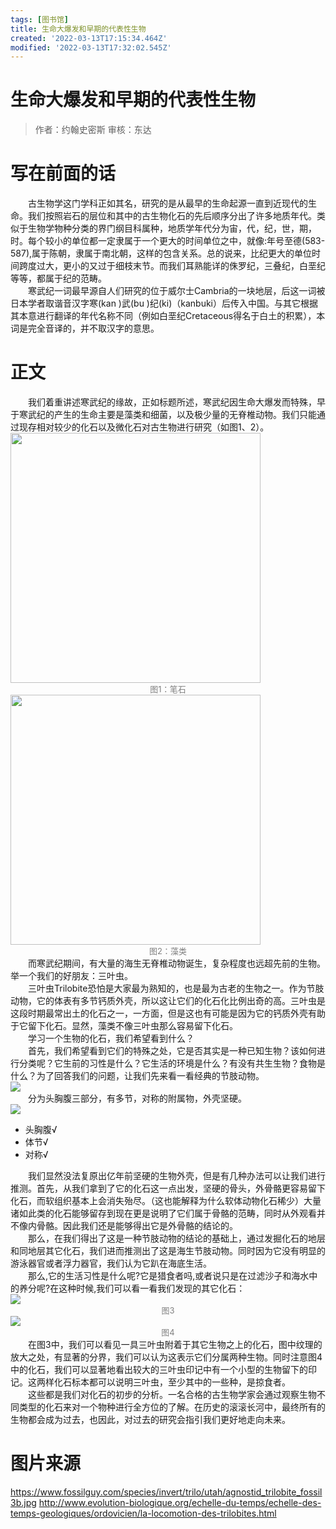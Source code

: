 ```yaml
---
tags: [图书馆]
title: 生命大爆发和早期的代表性生物
created: '2022-03-13T17:15:34.464Z'
modified: '2022-03-13T17:32:02.545Z'
---
```


# 生命大爆发和早期的代表性生物
> 作者：约翰史密斯
审核：东达

# 写在前面的话

<div>&emsp;&emsp;古生物学这门学科正如其名，研究的是从最早的生命起源一直到近现代的生命。我们按照岩石的层位和其中的古生物化石的先后顺序分出了许多地质年代。类似于生物学物种分类的界门纲目科属种，地质学年代分为宙，代，纪，世，期，时。每个较小的单位都一定隶属于一个更大的时间单位之中，就像:年号至德(583-587),属于陈朝，隶属于南北朝，这样的包含关系。总的说来，比纪更大的单位时间跨度过大，更小的又过于细枝末节。而我们耳熟能详的侏罗纪，三叠纪，白垩纪等等，都属于纪的范畴。</div>

<div>&emsp;&emsp;寒武纪一词最早源自人们研究的位于威尔士Cambria的一块地层，后这一词被日本学者取谐音汉字寒(kan )武(bu )纪(ki)（kanbuki）后传入中国。与其它根据其本意进行翻译的年代名称不同（例如白垩纪Cretaceous得名于白土的积累），本词是完全音译的，并不取汉字的意思。</div>

# 正文

<div>&emsp;&emsp;我们着重讲述寒武纪的缘故，正如标题所述，寒武纪因生命大爆发而特殊，早于寒武纪的产生的生命主要是藻类和细菌，以及极少量的无脊椎动物。我们只能通过现存相对较少的化石以及微化石对古生物进行研究（如图1、2）。</div>

<img src="https://s2.loli.net/2022/03/14/RQ8oLTzD4muBla6.jpg" width=400/>
<center><font size=2px color=grey>图1：笔石</font></center>

<img src="https://s2.loli.net/2022/03/14/5UngLWPh3GFxi8R.jpg" width=400/>
<center><font size=2px color=grey>图2：藻类</font></center>

<div>&emsp;&emsp;而寒武纪期间，有大量的海生无脊椎动物诞生，复杂程度也远超先前的生物。举一个我们的好朋友：三叶虫。</div>
<div>&emsp;&emsp;三叶虫Trilobite恐怕是大家最为熟知的，也是最为古老的生物之一。作为节肢动物，它的体表有多节钙质外壳，所以这让它们的化石化比例出奇的高。三叶虫是这段时期最常出土的化石之一，一方面，但是这也有可能是因为它的钙质外壳有助于它留下化石。显然，藻类不像三叶虫那么容易留下化石。</div>

<div>&emsp;&emsp;学习一个生物的化石，我们希望看到什么？</div>
<div>&emsp;&emsp;首先，我们希望看到它们的特殊之处，它是否其实是一种已知生物？该如何进行分类呢？它生前的习性是什么？它生活的环境是什么？有没有共生生物？食物是什么？为了回答我们的问题，让我们先来看一看经典的节肢动物。</div>

<img src="https://s2.loli.net/2022/03/14/cMXoHvQqIbB4Oia.png"/>

<div>&emsp;&emsp;分为头胸腹三部分，有多节，对称的附属物，外壳坚硬。</div>

<img src="https://s2.loli.net/2022/03/14/K3pu58FmW7wyhbc.png"/>

- 头胸腹√
- 体节√
- 对称√

<div>&emsp;&emsp;我们显然没法复原出亿年前坚硬的生物外壳，但是有几种办法可以让我们进行推测。首先，从我们拿到了它的化石这一点出发，坚硬的骨头，外骨骼更容易留下化石，而软组织基本上会消失殆尽。（这也能解释为什么软体动物化石稀少）大量诸如此类的化石能够留存到现在更是说明了它们属于骨骼的范畴，同时从外观看并不像内骨骼。因此我们还是能够得出它是外骨骼的结论的。</div>

<div>&emsp;&emsp;那么，在我们得出了这是一种节肢动物的结论的基础上，通过发掘化石的地层和同地层其它化石，我们进而推测出了这是海生节肢动物。同时因为它没有明显的游泳器官或者浮力器官，我们认为它趴在海底生活。</div>

<div>&emsp;&emsp;那么,它的生活习性是什么呢?它是猎食者吗,或者说只是在过滤沙子和海水中的养分呢?在这种时候,我们可以看一看我们发现的其它化石：</div>

<img src="https://s2.loli.net/2022/03/14/JwGOPHIMfWk254X.png"/>
<center><font size=2px color=grey>图3</font></center>

<img src="https://s2.loli.net/2022/03/14/XLepq2SvNifZ7KA.png"/>
<center><font size=2px color=grey>图4</font></center>

<div>&emsp;&emsp;在图3中，我们可以看见一具三叶虫附着于其它生物之上的化石，图中纹理的放大之处，有显著的分界，我们可以认为这表示它们分属两种生物。同时注意图4中的化石，我们可以显著地看出较大的三叶虫印记中有一个小型的生物留下的印记。这两样化石标本都可以说明三叶虫，至少其中的一些种，是掠食者。</div>

<div>&emsp;&emsp;这些都是我们对化石的初步的分析。一名合格的古生物学家会通过观察生物不同类型的化石来对一个物种进行全方位的了解。在历史的滚滚长河中，最终所有的生物都会成为过去，也因此，对过去的研究会指引我们更好地走向未来。</div>

# 图片来源
https://www.fossilguy.com/species/invert/trilo/utah/agnostid_trilobite_fossil3b.jpg
http://www.evolution-biologique.org/echelle-du-temps/echelle-des-temps-geologiques/ordovicien/la-locomotion-des-trilobites.html

